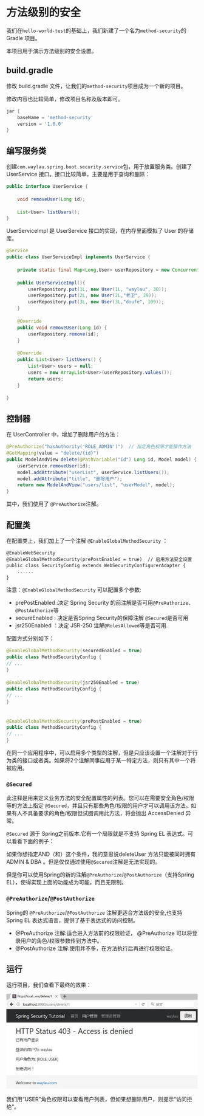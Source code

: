 # 方法级别的安全
 
我们在`hello-world-test`的基础上，我们新建了一个名为`method-security`的  Gradle 项目。

本项目用于演示方法级别的安全设置。


## build.gradle
 
 修改 build.gradle 文件，让我们的`method-security`项目成为一个新的项目。

修改内容也比较简单，修改项目名称及版本即可。

```groovy
jar {
	baseName = 'method-security'
	version = '1.0.0'
}
```
 
## 编写服务类

创建`com.waylau.spring.boot.security.service`包，用于放置服务类。创建了 UserService 接口。接口比较简单，主要是用于查询和删除：

```java
public interface UserService {

	void removeUser(Long id);
	
	List<User> listUsers();
}
```

UserServiceImpl 是 UserService 接口的实现，在内存里面模拟了 User 的存储库。

```java
@Service
public class UserServiceImpl implements UserService {

	private static final Map<Long,User> userRepository = new ConcurrentHashMap<>();
	
	public UserServiceImpl(){
		userRepository.put(1L, new User(1L, "waylau", 30));
		userRepository.put(2L, new User(2L,"老卫", 29));
		userRepository.put(3L, new User(3L,"doufe", 109));
	}
 
	@Override
	public void removeUser(Long id) {
		userRepository.remove(id);
	}
 
	@Override
	public List<User> listUsers() {
		List<User> users = null;
		users = new ArrayList<User>(userRepository.values()); 
		return users;
	}

}
```

## 控制器

在 UserController 中，增加了删除用户的方法：

```java
@PreAuthorize("hasAuthority('ROLE_ADMIN')")  // 指定角色权限才能操作方法
@GetMapping(value = "delete/{id}")
public ModelAndView delete(@PathVariable("id") Long id, Model model) {
	userService.removeUser(id);
	model.addAttribute("userList", userService.listUsers());
	model.addAttribute("title", "删除用户");
	return new ModelAndView("users/list", "userModel", model);
}
```

其中，我们使用了 `@PreAuthorize`注解。

## 配置类

在配置类上，我们加上了一个注解 `@EnableGlobalMethodSecurity` ：

```
@EnableWebSecurity
@EnableGlobalMethodSecurity(prePostEnabled = true)  // 启用方法安全设置
public class SecurityConfig extends WebSecurityConfigurerAdapter {
	......
}
```

注意：`@EnableGlobalMethodSecurity` 可以配置多个参数:

* prePostEnabled :决定 Spring Security 的前注解是否可用`@PreAuthorize`、`@PostAuthorize`等
* secureEnabled : 决定是否Spring Security的保障注解 `@Secured`是否可用
* jsr250Enabled ：决定 JSR-250 注解`@RolesAllowed`等是否可用.
 
配置方式分别如下：

```java
@EnableGlobalMethodSecurity(securedEnabled = true)
public class MethodSecurityConfig {
// ...
}

@EnableGlobalMethodSecurity(jsr250Enabled = true)
public class MethodSecurityConfig {
// ...
}


@EnableGlobalMethodSecurity(prePostEnabled = true)
public class MethodSecurityConfig {
// ...
}
```


在同一个应用程序中，可以启用多个类型的注解，但是只应该设置一个注解对于行为类的接口或者类。如果将2个注解同事应用于某一特定方法，则只有其中一个将被应用。


### `@Secured`

此注释是用来定义业务方法的安全配置属性的列表。您可以在需要安全角色/权限等的方法上指定 `@Secured`，并且只有那些角色/权限的用户才可以调用该方法。如果有人不具备要求的角色/权限但试图调用此方法，将会抛出 AccessDenied 异常。

`@Secured` 源于 Spring之前版本.它有一个局限就是不支持 Spring EL 表达式。可以看看下面的例子：


如果你想指定AND（和）这个条件，我的意思说deleteUser 方法只能被同时拥有ADMIN & DBA 。但是仅仅通过使用`@Secured`注解是无法实现的。

但是你可以使用Spring的新的注解`@PreAuthorize`/`@PostAuthorize`（支持Spring EL），使得实现上面的功能成为可能，而且无限制。

### `@PreAuthorize`/`@PostAuthorize`

Spring的 `@PreAuthorize`/`@PostAuthorize` 注解更适合方法级的安全,也支持Spring EL 表达式语言，提供了基于表达式的访问控制。

* @PreAuthorize 注解:适合进入方法前的权限验证， @PreAuthorize 可以将登录用户的角色/权限参数传到方法中。
* @PostAuthorize 注解:使用并不多，在方法执行后再进行权限验证。 

## 运行

运行项目，我们查看下最终的效果：
 
![](../images/method-security/method-access-denied.jpg)

我们用“USER”角色权限可以查看用户列表，但如果想删除用户，则提示“访问拒绝”。
